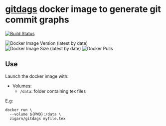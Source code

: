# [gitdags](https://github.com/Jubobs/gitdags) docker image to generate git commit graphs

[![Build Status](https://github.com/zigarn/docker-gitdags/actions/workflows/docker.yml/badge.svg)](https://github.com/zigarn/docker-gitdags/actions/workflows/docker.yml)

![Docker Image Version (latest by date)](https://img.shields.io/docker/v/zigarn/gitdags)
![Docker Image Size (latest by date)](https://img.shields.io/docker/image-size/zigarn/gitdags)
![Docker Pulls](https://img.shields.io/docker/pulls/zigarn/gitdags)

## Use

Launch the docker image with:

 - Volumes:
   - `/data`: folder containing tex files

E.g:

```shell
docker run \
  --volume ${PWD}:/data \
  zigarn/gitdags myfile.tex
```
